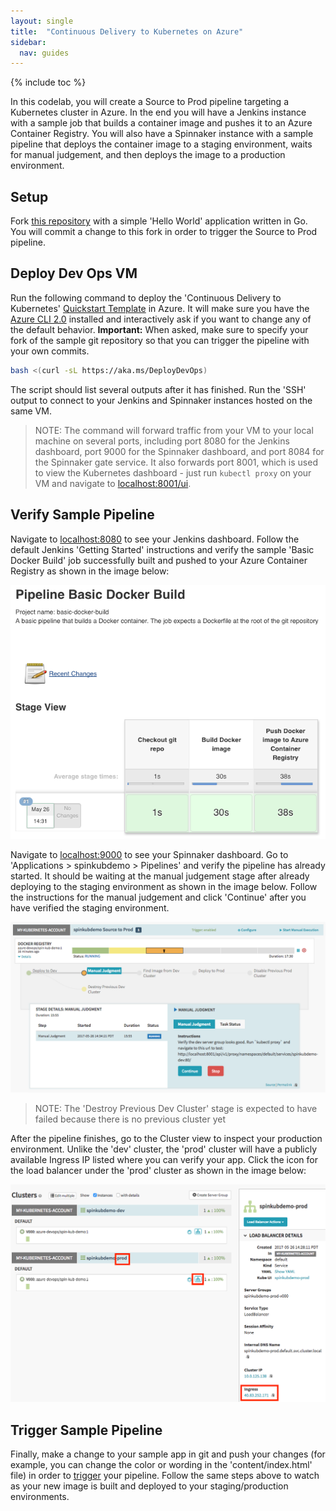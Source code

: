 ```yaml
---
layout: single
title:  "Continuous Delivery to Kubernetes on Azure"
sidebar:
  nav: guides
---
```


{% include toc %}

In this codelab, you will create a Source to Prod pipeline targeting a Kubernetes cluster in Azure. In the end you will have a Jenkins instance with a sample job that builds a container image and pushes it to an Azure Container Registry. You will also have a Spinnaker instance with a sample pipeline that deploys the container image to a staging environment, waits for manual judgement, and then deploys the image to a production environment.

## Setup

Fork [this repository](https://github.com/azure-devops/spin-kub-demo) with a simple 'Hello World' application written in Go. You will commit a change to this fork in order to trigger the Source to Prod pipeline.

## Deploy Dev Ops VM

Run the following command to deploy the 'Continuous Delivery to Kubernetes' [Quickstart Template](https://github.com/Azure/azure-quickstart-templates/tree/master/301-jenkins-acr-spinnaker-k8s) in Azure. It will make sure you have the [Azure CLI 2.0](https://docs.microsoft.com/cli/azure/install-azure-cli) installed and interactively ask if you want to change any of the default behavior. **Important:** When asked, make sure to specify your fork of the sample git repository so that you can trigger the pipeline with your own commits.

```bash
bash <(curl -sL https://aka.ms/DeployDevOps)
```

The script should list several outputs after it has finished. Run the 'SSH' output to connect to your Jenkins and Spinnaker instances hosted on the same VM.
> NOTE: The command will forward traffic from your VM to your local machine on several ports, including port 8080 for the Jenkins dashboard, port 9000 for the Spinnaker dashboard, and port 8084 for the Spinnaker gate service. It also forwards port 8001, which is used to view the Kubernetes dashboard - just run `kubectl proxy` on your VM and navigate to [localhost:8001/ui](http://localhost:8001/ui).

## Verify Sample Pipeline

Navigate to [localhost:8080](http://localhost:8080) to see your Jenkins dashboard. Follow the default Jenkins 'Getting Started' instructions and verify the sample 'Basic Docker Build' job successfully built and pushed to your Azure Container Registry as shown in the image below:

![Verify Basic Docker Build](basic-docker-build.png)

Navigate to [localhost:9000](http://localhost:9000) to see your Spinnaker dashboard. Go to 'Applications > spinkubdemo > Pipelines' and verify the pipeline has already started. It should be waiting at the manual judgement stage after already deploying to the staging environment as shown in the image below. Follow the instructions for the manual judgement and click 'Continue' after you have verified the staging environment.

![Verify Kubernetes Pipeline](k8s-pipeline.png)

> NOTE: The 'Destroy Previous Dev Cluster' stage is expected to have failed because there is no previous cluster yet

After the pipeline finishes, go to the Cluster view to inspect your production environment. Unlike the 'dev' cluster, the 'prod' cluster will have a publicly available Ingress IP listed where you can verify your app. Click the icon for the load balancer under the 'prod' cluster as shown in the image below:

![Verify Production IP](prod-ip.png)

## Trigger Sample Pipeline

Finally, make a change to your sample app in git and push your changes (for example, you can change the color or wording in the 'content/index.html' file) in order to [trigger](https://wiki.jenkins-ci.org/display/JENKINS/GitHub+Plugin) your pipeline. Follow the same steps above to watch as your new image is built and deployed to your staging/production environments.
